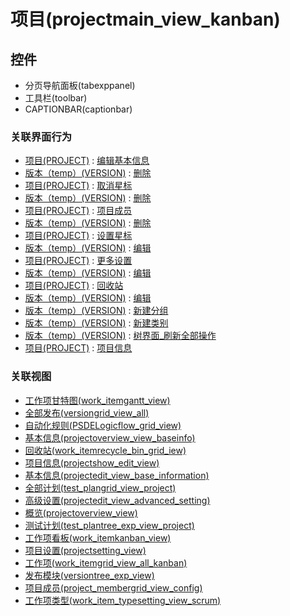 # 项目(projectmain_view_kanban)  <!-- {docsify-ignore-all} -->




<el-skeleton style="width:60%">
	<template #template>
		<div style="padding-bottom: 5px;">
			<div style="height:40px;display: flex;align-items: center;justify-content: space-between;">
				<el-skeleton style="width:250px;">
					<template #template>
						<el-tooltip content="分页栏">
							<div style="display: flex;align-items: center;justify-content:end">
								<el-skeleton-item variant="text" style="height:40px;width:80px"></el-skeleton-item>
								<el-skeleton-item variant="text" style="margin-left: 10px;height:40px;width:80px"></el-skeleton-item>
								<el-skeleton-item variant="text" style="margin-left: 10px;height:40px;width:80px"></el-skeleton-item>
							</div>
						</el-tooltip>
					</template>
				</el-skeleton>
			</div>
		</div>
		<el-tooltip content="导航区占位">
			<el-skeleton-item variant="p" style="height:300px"></el-skeleton-item>
		</el-tooltip>
	</template>
</el-skeleton>


## 控件
  * 分页导航面板(tabexppanel)
  * 工具栏(toolbar)
  * CAPTIONBAR(captionbar)


### 关联界面行为
  * [项目(PROJECT)](module/ProjMgmt/Project) : [编辑基本信息](module/ProjMgmt/Project#界面行为)
  * [版本（temp）(VERSION)](module/ProjMgmt/Version) : [删除](module/ProjMgmt/Version#界面行为)
  * [项目(PROJECT)](module/ProjMgmt/Project) : [取消星标](module/ProjMgmt/Project#界面行为)
  * [版本（temp）(VERSION)](module/ProjMgmt/Version) : [删除](module/ProjMgmt/Version#界面行为)
  * [项目(PROJECT)](module/ProjMgmt/Project) : [项目成员](module/ProjMgmt/Project#界面行为)
  * [版本（temp）(VERSION)](module/ProjMgmt/Version) : [删除](module/ProjMgmt/Version#界面行为)
  * [项目(PROJECT)](module/ProjMgmt/Project) : [设置星标](module/ProjMgmt/Project#界面行为)
  * [版本（temp）(VERSION)](module/ProjMgmt/Version) : [编辑](module/ProjMgmt/Version#界面行为)
  * [项目(PROJECT)](module/ProjMgmt/Project) : [更多设置](module/ProjMgmt/Project#界面行为)
  * [版本（temp）(VERSION)](module/ProjMgmt/Version) : [编辑](module/ProjMgmt/Version#界面行为)
  * [项目(PROJECT)](module/ProjMgmt/Project) : [回收站](module/ProjMgmt/Project#界面行为)
  * [版本（temp）(VERSION)](module/ProjMgmt/Version) : [编辑](module/ProjMgmt/Version#界面行为)
  * [版本（temp）(VERSION)](module/ProjMgmt/Version) : [新建分组](module/ProjMgmt/Version#界面行为)
  * [版本（temp）(VERSION)](module/ProjMgmt/Version) : [新建类别](module/ProjMgmt/Version#界面行为)
  * [版本（temp）(VERSION)](module/ProjMgmt/Version) : [树界面_刷新全部操作](module/ProjMgmt/Version#界面行为)
  * [项目(PROJECT)](module/ProjMgmt/Project) : [项目信息](module/ProjMgmt/Project#界面行为)

### 关联视图
  * [工作项甘特图(work_itemgantt_view)](app/view/work_itemgantt_view)
  * [全部发布(versiongrid_view_all)](app/view/versiongrid_view_all)
  * [自动化规则(PSDELogicflow_grid_view)](app/view/PSDELogicflow_grid_view)
  * [基本信息(projectoverview_view_baseinfo)](app/view/projectoverview_view_baseinfo)
  * [回收站(work_itemrecycle_bin_grid_iew)](app/view/work_itemrecycle_bin_grid_iew)
  * [项目信息(projectshow_edit_view)](app/view/projectshow_edit_view)
  * [基本信息(projectedit_view_base_information)](app/view/projectedit_view_base_information)
  * [全部计划(test_plangrid_view_project)](app/view/test_plangrid_view_project)
  * [高级设置(projectedit_view_advanced_setting)](app/view/projectedit_view_advanced_setting)
  * [概览(projectoverview_view)](app/view/projectoverview_view)
  * [测试计划(test_plantree_exp_view_project)](app/view/test_plantree_exp_view_project)
  * [工作项看板(work_itemkanban_view)](app/view/work_itemkanban_view)
  * [项目设置(projectsetting_view)](app/view/projectsetting_view)
  * [工作项(work_itemgrid_view_all_kanban)](app/view/work_itemgrid_view_all_kanban)
  * [发布模块(versiontree_exp_view)](app/view/versiontree_exp_view)
  * [项目成员(project_membergrid_view_config)](app/view/project_membergrid_view_config)
  * [工作项类型(work_item_typesetting_view_scrum)](app/view/work_item_typesetting_view_scrum)

<script>
 const { createApp } = Vue
  createApp({
    data() {
      return {
        message: '!'
      }
    }
  }).use(ElementPlus).mount('#app')
</script>